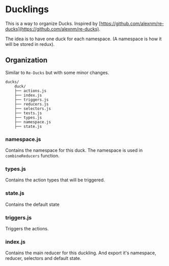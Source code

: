 # Ducklings

This is a way to organize Ducks. Inspired by [https://github.com/alexnm/re-ducks](https://github.com/alexnm/re-ducks).

The idea is to have one duck for each namespace. (A namespace is how it will be stored in redux).

## Organization

Similar to `Re-Ducks` but with some minor changes.

```
ducks/
    duck/
    ├── actions.js
    ├── index.js
    ├── triggers.js
    ├── reducers.js
    ├── selectors.js
    ├── tests.js
    ├── types.js
    ├── namespace.js
    ├── state.js
```

### namespace.js
Contains the namespace for this duck.
The namespace is used in `combineReducers` function.

### types.js
Contains the action types that will be triggered. 

### state.js
Contains the default state

### triggers.js
Triggers the actions.

### index.js

Contains the main reducer for this duckling. And export
it's namespace, reducer, selectors and default state.

